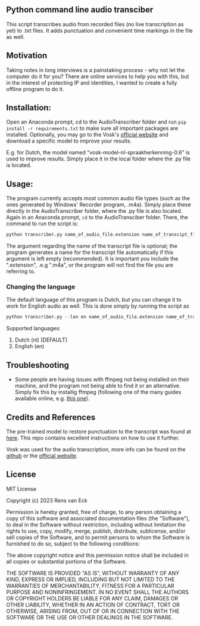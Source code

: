 ## Python command line audio transciber
This script transcribes audio from recorded files (no live transcription as yet) to .txt files. It adds punctuation and convenient time markings in the file as well.

## Motivation
Taking notes in long interviews is a painstaking process - why not let the computer do it for you? There are online services to help you with this, but in the interest of protecting IP and identities, I wanted to create a fully offline program to do it.

## Installation:

Open an Anaconda prompt, cd to the AudioTranscriber folder and run `pip install -r requirements.txt` to make sure
all important packages are installed. Optionally, you may go to the Vosk's [official website](https://alphacephei.com/vosk/models) and download a specific model to improve your results. 

E.g. for Dutch, the model named "vosk-model-nl-spraakherkenning-0.6" is used to improve results. Simply place it in the local folder where the .py file is located.

## Usage:

The program currently accepts most common audio file types (such as the ones generated by Windows' Recorder program, .m4a). 
Simply place these directly in the AudioTranscriber folder, where the .py file is also located.
Again in an Anaconda prompt, `cd` to the AudioTransciber folder. There, the command to run the script is:

```python
python transcriber.py name_of_audio_file.extension name_of_transcipt_file.txt
```

The argument regarding the name of the transcript file is optional; the program generates a name for the transcript file automatically if this argument is left empty (recommended). It is important you include the ".extension", .e.g ".m4a", or the program will not find the file you are referring to.

### Changing the language

The default language of this program is Dutch, but you can change it to work for English audio as well. This is done simply by running the script as
```python
python transcriber.py --lan en name_of_audio_file.extension name_of_transcipt_file.txt
```

Supported languages:
1. Dutch (nl) \[DEFAULT\]
2. English (en)

## Troubleshooting
- Some people are having issues with ffmpeg not being installed on their machine, and the program not being able to find it or an alternative. Simply fix this by installig ffmpeg (following one of the many guides available online, e.g. [this one](https://www.geeksforgeeks.org/how-to-install-ffmpeg-on-windows/)).

## Credits and References
The pre-trained model to restore punctuation to the transcript was found at [here](https://github.com/oliverguhr/deepmultilingualpunctuation). This repo contains excellent instructions on how to use it further.

Vosk was used for the audio transcription, more info can be found on the [github](https://github.com/alphacep/vosk-api) or the [official website](https://alphacephei.com/vosk/).

## License
MIT License 

Copyright (c) 2023 Rens van Eck

Permission is hereby granted, free of charge, to any person
obtaining a copy of this software and associated documentation
files (the "Software"), to deal in the Software without
restriction, including without limitation the rights to use,
copy, modify, merge, publish, distribute, sublicense, and/or sell
copies of the Software, and to permit persons to whom the
Software is furnished to do so, subject to the following
conditions:

The above copyright notice and this permission notice shall be
included in all copies or substantial portions of the Software.

THE SOFTWARE IS PROVIDED "AS IS", WITHOUT WARRANTY OF ANY KIND,
EXPRESS OR IMPLIED, INCLUDING BUT NOT LIMITED TO THE WARRANTIES
OF MERCHANTABILITY, FITNESS FOR A PARTICULAR PURPOSE AND
NONINFRINGEMENT. IN NO EVENT SHALL THE AUTHORS OR COPYRIGHT
HOLDERS BE LIABLE FOR ANY CLAIM, DAMAGES OR OTHER LIABILITY,
WHETHER IN AN ACTION OF CONTRACT, TORT OR OTHERWISE, ARISING
FROM, OUT OF OR IN CONNECTION WITH THE SOFTWARE OR THE USE OR
OTHER DEALINGS IN THE SOFTWARE.
